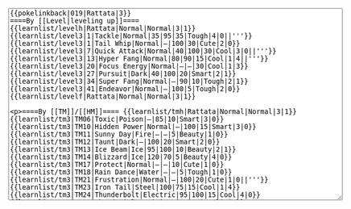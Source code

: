 </p><textarea readonly="" accesskey="," id="wpTextbox1" cols="80" rows="25" style="" class="mw-editfont-monospace" lang="en" dir="ltr" name="wpTextbox1">{{pokelinkback|019|Rattata|3}}
====By [[Level|leveling up]]====
{{learnlist/levelh|Rattata|Normal|Normal|3|1}}
{{learnlist/level3|1|Tackle|Normal|35|95|35|Tough|4|0||'''}}
{{learnlist/level3|1|Tail Whip|Normal|—|100|30|Cute|2|0}}
{{learnlist/level3|7|Quick Attack|Normal|40|100|30|Cool|3|0||'''}}
{{learnlist/level3|13|Hyper Fang|Normal|80|90|15|Cool|1|4||'''}}
{{learnlist/level3|20|Focus Energy|Normal|—|—|30|Cool|1|3}}
{{learnlist/level3|27|Pursuit|Dark|40|100|20|Smart|2|1}}
{{learnlist/level3|34|Super Fang|Normal|—|90|10|Tough|2|1}}
{{learnlist/level3|41|Endeavor|Normal|—|100|5|Tough|2|0}}
{{learnlist/levelf|Rattata|Normal|Normal|3|1}}

====By [[TM]]/[[HM]]====
{{learnlist/tmh|Rattata|Normal|Normal|3|1}}
{{learnlist/tm3|TM06|Toxic|Poison|—|85|10|Smart|3|0}}
{{learnlist/tm3|TM10|Hidden Power|Normal|—|100|15|Smart|3|0}}
{{learnlist/tm3|TM11|Sunny Day|Fire|—|—|5|Beauty|1|0}}
{{learnlist/tm3|TM12|Taunt|Dark|—|100|20|Smart|2|0}}
{{learnlist/tm3|TM13|Ice Beam|Ice|95|100|10|Beauty|2|1}}
{{learnlist/tm3|TM14|Blizzard|Ice|120|70|5|Beauty|4|0}}
{{learnlist/tm3|TM17|Protect|Normal|—|—|10|Cute|1|0}}
{{learnlist/tm3|TM18|Rain Dance|Water|—|—|5|Tough|1|0}}
{{learnlist/tm3|TM21|Frustration|Normal|—|100|20|Cute|1|0||'''}}
{{learnlist/tm3|TM23|Iron Tail|Steel|100|75|15|Cool|1|4}}
{{learnlist/tm3|TM24|Thunderbolt|Electric|95|100|15|Cool|4|0}}
{{learnlist/tm3|TM25|Thunder|Electric|120|70|10|Cool|2|2}}
{{learnlist/tm3|TM27|Return|Normal|—|100|20|Cute|1|0||'''}}
{{learnlist/tm3|TM28|Dig|Ground|60|100|10|Smart|1|0}}
{{learnlist/tm3|TM30|Shadow Ball|Ghost|80|100|15|Smart|3|0}}
{{learnlist/tm3|TM32|Double Team|Normal|—|—|15|Cool|2|0}}
{{learnlist/tm3|TM34|Shock Wave|Electric|60|—|20|Cool|2|0}}
{{learnlist/tm3|TM42|Facade|Normal|70|100|20|Cute|2|0||'''}}
{{learnlist/tm3|TM43|Secret Power|Normal|70|100|20|Smart|1|0||'''}}
{{learnlist/tm3|TM44|Rest|Psychic|—|—|10|Cute|2|0}}
{{learnlist/tm3|TM45|Attract|Normal|—|100|15|Cute|2|0}}
{{learnlist/tm3|TM46|Thief|Dark|40|100|10|Tough|1|0}}
{{learnlist/tm3|HM01|Cut|Normal|50|95|30|Cool|2|1||'''}}
{{learnlist/tm3|HM06|Rock Smash|Fighting|20|100|15|Tough|1|0}}
{{learnlist/tmf|Rattata|Normal|Normal|3|1}}

====By {{pkmn|breeding}}====
{{learnlist/breedh|Rattata|Normal|Normal|3|1}}
{{learnlist/breed3|{{MSP/3|023|Ekans}}{{MSP/3|024|Arbok}}{{MSP/3|052|Meowth}}{{MSP/3|053|Persian}}{{MSP/3|058|Growlithe}}{{MSP/3|059|Arcanine}}&lt;br>{{MSP/3|133|Eevee}}{{MSP/3|134|Vaporeon}}{{MSP/3|136|Flareon}}{{MSP/3|209|Snubbull}}{{MSP/3|210|Granbull}}{{MSP/3|228|Houndour}}&lt;br>{{MSP/3|229|Houndoom}}{{MSP/3|261|Poochyena}}{{MSP/3|262|Mightyena}}{{MSP/3|303|Mawile}}{{MSP/3|309|Electrike}}{{MSP/3|310|Manectric}}&lt;br>{{MSP/3|336|Seviper}}{{MSP/3|359|Absol}}|Bite|Dark|60|100|25|Tough|1|3}}
{{learnlist/breed3|{{MSP/3|287|Slakoth}}{{MSP/3|288|Vigoroth}}{{MSP/3|289|Slaking}}|Counter|Fighting|—|100|20|Tough|2|0}}
{{learnlist/breed3|{{MSP/3|058|Growlithe}}{{MSP/3|059|Arcanine}}{{MSP/3|155|Cyndaquil}}{{MSP/3|156|Quilava}}{{MSP/3|157|Typhlosion}}|Flame Wheel|Fire|60|100|25|Beauty|4|0}}
{{learnlist/breed3|{{MSP/3|027|Sandshrew}}{{MSP/3|028|Sandslash}}{{MSP/3|050|Diglett}}{{MSP/3|051|Dugtrio}}{{MSP/3|052|Meowth}}{{MSP/3|053|Persian}}&lt;br>{{MSP/3|054|Psyduck}}{{MSP/3|055|Golduck}}{{MSP/3|056|Mankey}}{{MSP/3|057|Primeape}}{{MSP/3|161|Sentret}}{{MSP/3|162|Furret}}&lt;br>{{MSP/3|190|Aipom}}{{MSP/3|215|Sneasel}}{{MSP/3|216|Teddiursa}}{{MSP/3|217|Ursaring}}{{MSP/3|264|Linoone}}{{MSP/3|288|Vigoroth}}&lt;br>{{MSP/3|352|Kecleon}}|Fury Swipes|Normal|18|80|15|Tough|2|1||'''}}
{{learnlist/breed3|{{MSP/3|288|Vigoroth}}|Reversal|Fighting|—|100|15|Cool|2|0}}
{{learnlist/breed3|{{MSP/3|023|Ekans}}{{MSP/3|024|Arbok}}{{MSP/3|052|Meowth}}{{MSP/3|053|Persian}}{{MSP/3|054|Psyduck}}{{MSP/3|055|Golduck}}&lt;br>{{MSP/3|056|Mankey}}{{MSP/3|057|Primeape}}{{MSP/3|190|Aipom}}{{MSP/3|197|Umbreon}}{{MSP/3|206|Dunsparce}}{{MSP/3|215|Sneasel}}&lt;br>{{MSP/3|293|Whismur}}{{MSP/3|294|Loudred}}{{MSP/3|295|Exploud}}{{MSP/3|336|Seviper}}{{MSP/3|352|Kecleon}}|Screech|Normal|—|85|40|Smart|1|3}}
{{learnlist/breed3|{{MSP/3|052|Meowth}}{{MSP/3|053|Persian}}{{MSP/3|056|Mankey}}{{MSP/3|057|Primeape}}{{MSP/3|128|Tauros}}{{MSP/3|261|Poochyena}}&lt;br>{{MSP/3|262|Mightyena}}{{MSP/3|274|Nuzleaf}}{{MSP/3|289|Slaking}}{{MSP/3|336|Seviper}}|Swagger|Normal|—|90|15|Cute|2|0}}
{{learnlist/breed3|{{MSP/3|288|Vigoroth}}{{MSP/3|293|Whismur}}{{MSP/3|294|Loudred}}{{MSP/3|295|Exploud}}{{MSP/3|327|Spinda}}|Uproar|Normal|50|100|10|Cute|3|0||'''}}
{{learnlist/breedf|Rattata|Normal|Normal|3|1}}

====By [[Move Tutor|tutoring]]====
{{learnlist/tutorh|Rattata|Normal|Normal|3|1}}
{{learnlist/tutor3|Body Slam|Normal|85|100|15|Tough|1|4||'''|yes|yes|yes}}
{{learnlist/tutor3|Counter|Fighting|—|100|20|Tough|2|0|||yes|yes|no}}
{{learnlist/tutor3|Defense Curl|Normal|—|—|40|Cute|2|0|||no|yes|no}}
{{learnlist/tutor3|Double-Edge|Normal|120|100|15|Tough|6|0||'''|yes|yes|yes}}
{{learnlist/tutor3|Endure|Normal|—|—|10|Tough|2|0|||no|yes|no}}
{{learnlist/tutor3|Icy Wind|Ice|55|95|15|Beauty|1|3|||no|yes|yes}}
{{learnlist/tutor3|Mimic|Normal|—|—|10|Cute|1|0|||yes|yes|yes}}
{{learnlist/tutor3|Mud-Slap|Ground|20|100|10|Cute|2|1|||no|yes|no}}
{{learnlist/tutor3|Sleep Talk|Normal|—|—|10|Cute|3|0|||no|yes|no}}
{{learnlist/tutor3|Snore|Normal|40|100|15|Cute|4|0||'''|no|yes|no}}
{{learnlist/tutor3|Substitute|Normal|—|—|10|Smart|2|0|||yes|yes|yes}}
{{learnlist/tutor3|Swagger|Normal|—|90|15|Cute|2|0|||no|yes|yes}}
{{learnlist/tutor3|Swift|Normal|60|—|20|Cool|2|0||'''|no|yes|no}}
{{learnlist/tutor3|Thunder Wave|Electric|—|100|20|Cool|2|1|||yes|yes|yes}}
{{learnlist/tutorf|Rattata|Normal|Normal|3|1}}

[[fr:Rattata/Génération 3]]
[[it:Rattata/Mosse apprese in terza generazione]]
[[ja:コラッタ/第六世代以前のおぼえるわざ]]
[[zh:小拉达/第三世代招式表]]
